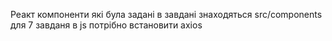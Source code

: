 Реакт компоненти які була задані в завдані знаходяться src/components
для 7 завданя в js потрібно встановити axios
